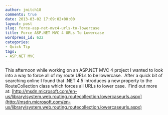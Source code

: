 ```yaml
---
author: jmitch18
comments: true
date: 2013-03-02 17:09:02+00:00
layout: post
slug: force-asp-net-mvc4-urls-to-lowercase
title: Force ASP.NET MVC 4 URLs To Lowercase
wordpress_id: 622
categories:
- Quick Tip
tags:
- ASP.NET MVC
---
```


This afternoon while working on an ASP.NET MVC 4 project I wanted to look into a way to force all of my route URLs to be lowercase.  After a quick bit of searching online I found that .NET 4.5 introduces a new property to the RouteCollection class which forces all URLs to lower case.  Find out more at: [http://msdn.microsoft.com/en-us/library/system.web.routing.routecollection.lowercaseurls.aspx](http://msdn.microsoft.com/en-us/library/system.web.routing.routecollection.lowercaseurls.aspx)
